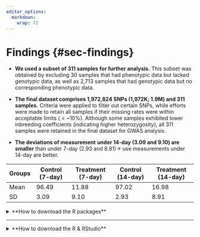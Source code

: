 ```yaml
---
editor_options: 
  markdown: 
    wrap: 72
---
```


# Findings {#sec-findings}

-   **We used a subset of 311 samples for further analysis.** This
    subset was obtained by excluding 30 samples that had phenotypic data
    but lacked genotypic data, as well as 2,713 samples that had
    genotypic data but no corresponding phenotypic data.

-   **The final dataset comprises 1,972,824 SNPs (1,972K; 1.9M) and 311
    samples.** Criteria were applied to filter out certain SNPs, while
    efforts were made to retain all samples if their missing rates were
    within acceptable limits ( \< \~10%). Although some samples
    exhibited lower inbreeding coefficients (indicating higher
    heterozygosity), all 311 samples were retained in the final dataset
    for GWAS analysis.

-   **The deviations of measurement** **under 14-day (3.09 and 9.10) are
    smaller** than under 7-day (2.93 and 8.91)→ use measurements under
    14-day are better.

| Groups | Control (7-day) | Treatment (7-day) | Control (14-day) | Treatment (14-day) |
|--------|-----------------|-------------------|------------------|--------------------|
| Mean   | 96.49           | 11.88             | 97.02            | 16.98              |
| SD     | 3.09            | 9.10              | 2.93             | 8.91               |

<details>

<summary>**How to download the R packages**</summary>

### Step 1: Understand R Packages {.unnumbered}

R packages are collections of functions, data, and documentation that
extend R's capabilities. These packages are hosted on CRAN,
Bioconductor, or GitHub.

### Step 2: Install CRAN Packages {.unnumbered}

1.  **Basic Installation**: Use the `install.packages()` function to
    install packages from CRAN. For example: This command downloads and
    installs the `ggplot2` package.

    ``` r
    install.packages("ggplot2") 
    ```

    **Load the Package**: After installation, load the package using:
    Once loaded, you can use its functions.

    ``` r
    library(ggplot2) 
    ```

### Step 3: Install Bioconductor Packages {.unnumbered}

Bioconductor hosts many bioinformatics packages. To install, follow
these steps:

1.  **Install BiocManager**:

    ``` r
    install.packages("BiocManager") 
    ```

2.  **Install Bioinformatics Packages:** Use `BiocManager::install()` to
    install Bioconductor packages. Example: This installs the `ggtree`
    package.

    ``` r
    BiocManager::install("ggtree") 
    ```

3.  **Load the Package**:

    ``` r
    library(ggtree)
    ```

### Step 4: Install GitHub Packages {.unnumbered}

Some specialized packages are hosted on GitHub. To install these:

1.  **Install `remotes` or `devtools`**:

    ``` r
    install.packages("remotes") 
    ```

2.  **Install a Package from GitHub**: Use `remotes::install_github()`.
    For example: This installs the `circlize` package for circular
    visualization.

    ``` r
    remotes::install_github("TeddYenn/ShiNyP_Test")  
    ```

3.  **Load the Package**:

    ``` r
    library(ShiNyP_Test) 
    ```

### Step 5: Update R Packages {.unnumbered}

1.  To update all installed packages:

    ``` r
    update.packages(ask = FALSE) 
    ```

<!-- -->

2.  For Bioconductor packages:

    ``` r
    BiocManager::install(update = TRUE) 
    ```

### Step 6: Uninstall a Package (If Needed) {.unnumbered}

If you need to remove a package:

``` r
remove.packages("ggplot2") 
```

### Summary of Installation Methods {.unnumbered}

| Source       | Command Example                                   |
|--------------|---------------------------------------------------|
| CRAN         | `install.packages("ggplot2")`                     |
| Bioconductor | `BiocManager::install("ggtree")`                  |
| GitHub       | `remotes::install_github("TeddYenn/ShiNyP_Test")` |

</details>

------------------------------------------------------------------------

<details>

<summary>**How to download the R & RStudio**</summary>

HOW TO DOWNLOAD & USE PLINK on TAMU HPRC
